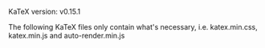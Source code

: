 KaTeX version: v0.15.1

The following KaTeX files only contain what's necessary, i.e. katex.min.css, katex.min.js and auto-render.min.js
